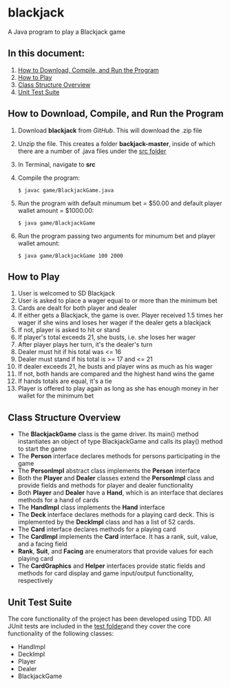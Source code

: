 # blackjack
A Java program to play a Blackjack game

## In this document:
1. [How to Download, Compile, and Run the Program](#how-to-download-compile-and-run-the-program)
2. [How to Play](#how-to-play)
3. [Class Structure Overview](#class-structure-overview)
4. [Unit Test Suite](#unit-test-suite)


## How to Download, Compile, and Run the Program
1. Download **blackjack** from *GitHub*. This will download the .zip file
2. Unzip the file. This creates a folder **backjack-master**, inside of which there are a number of .java files under the [src folder](src)
3. In Terminal, navigate to **src**
4. Compile the program:

    ```
    $ javac game/BlackjackGame.java
    ```
5. Run the program with default minumum bet = $50.00 and default player wallet amount = $1000.00:

    ```
    $ java game/BlackjackGame
    ```
5. Run the program passing two arguments for minumum bet and player wallet amount:

    ```
    $ java game/BlackjackGame 100 2000
    ```

## How to Play
1. User is welcomed to SD Blackjack
2. User is asked to place a wager equal to or more than the minimum bet
3. Cards are dealt for both player and dealer
4. If either gets a Blackjack, the game is over. Player received 1.5 times her wager if she wins and loses her wager if the dealer gets a blackjack 
5. If not, player is asked to hit or stand
6. If player's total exceeds 21, she busts, i.e. she loses her wager
7. After player plays her turn, it's the dealer's turn
8. Dealer must hit if his total was <= 16
9. Dealer must stand if his total is >= 17 and <= 21
10. If dealer exceeds 21, he busts and player wins as much as his wager
11. If not, both hands are compared and the highest hand wins the game
12. If hands totals are equal, it's a tie
13. Player is offered to play again as long as she has enough money in her wallet for the minimum bet

## Class Structure Overview
- The **BlackjackGame** class is the game driver. Its main() method instantiates an object of type BlackjackGame and calls its play() method to start the game
- The **Person** interface declares methods for persons participating in the game
- The **PersonImpl** abstract class implements the **Person** interface
- Both the **Player** and **Dealer** classes extend the **PersonImpl** class and provide fields and methods for player and dealer functionality
- Both **Player** and **Dealer** have a **Hand**, which is an interface that declares methods for a hand of cards
- The **HandImpl** class implements the **Hand** interface
- The **Deck** interface declares methods for a playing card deck. This is implemented by the **DeckImpl** class and has a list of 52 cards.
- The **Card** interface declares methods for a playing card
- The **CardImpl** implements the **Card** interface. It has a rank, suit, value, and a facing field 
- **Rank**, **Suit**, and **Facing** are enumerators that provide values for each playing card
- The **CardGraphics** and **Helper** interfaces provide static fields and methods for card display and game input/output functionality, respectively

## Unit Test Suite
The core functionality of the project has been developed using TDD. All JUnit tests are included in the [test folder](test)and they cover the core functionality of the following classes:
- HandImpl
- DeckImpl
- Player
- Dealer
- BlackjackGame
